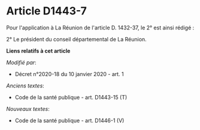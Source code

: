 # Article D1443-7

Pour l'application à La Réunion de l'article D. 1432-37, le 2° est ainsi rédigé :

2° Le président du conseil départemental de La Réunion.

**Liens relatifs à cet article**

_Modifié par_:

  - Décret n°2020-18 du 10 janvier 2020 - art. 1

_Anciens textes_:

  - Code de la santé publique - art. D1443-15 (T)

_Nouveaux textes_:

  - Code de la santé publique - art. D1446-1 (V)
